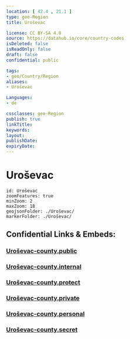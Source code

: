 ```yaml
---
location: [ 42.4 , 21.1 ] 
type: geo-Region
title: Uroševac

license: CC BY-SA 4.0
source: https://datahub.io/core/country-codes
isDeleted: false
isReadOnly: false
draft: false
confidential: public

tags:
- geo/Country/Region
aliases:
- Uroševac

Languages:
- de

cssclasses: geo-Region
publish: true
linkTitle: 
keywords: 
layout: 
publishDate: 
expiryDate: 
---
```


# Uroševac

```leaflet
id: Uroševac
zoomFeatures: true 
minZoom: 2 
maxZoom: 18
geojsonFolder: ./Uroševac/
markerFolder: ./Uroševac/
```


## Confidential Links & Embeds: 

### [Uroševac-county.public](/_public/\Earth\Continent\Europe\Europe~South\Kosovo\districts~Kosovo\Uroševac\counties~UroševacUroševac-county.public.md) 

### [Uroševac-county.internal](/_internal/\Earth\Continent\Europe\Europe~South\Kosovo\districts~Kosovo\Uroševac\counties~UroševacUroševac-county.internal.md) 

### [Uroševac-county.protect](/_protect/\Earth\Continent\Europe\Europe~South\Kosovo\districts~Kosovo\Uroševac\counties~UroševacUroševac-county.protect.md) 

### [Uroševac-county.private](/_private/\Earth\Continent\Europe\Europe~South\Kosovo\districts~Kosovo\Uroševac\counties~UroševacUroševac-county.private.md) 

### [Uroševac-county.personal](/_personal/\Earth\Continent\Europe\Europe~South\Kosovo\districts~Kosovo\Uroševac\counties~UroševacUroševac-county.personal.md) 

### [Uroševac-county.secret](/_secret/\Earth\Continent\Europe\Europe~South\Kosovo\districts~Kosovo\Uroševac\counties~UroševacUroševac-county.secret.md)

